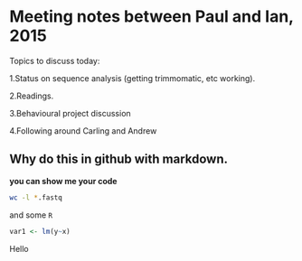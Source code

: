 # Meeting notes between Paul and Ian, 2015

Topics to discuss today:

1.Status on sequence analysis (getting trimmomatic, etc working).

2.Readings.

3.Behavioural project discussion

4.Following around Carling and Andrew


## Why do this in github with markdown. 

**you can show me your code**

```bash
wc -l *.fastq
```

and some `R`
```r
var1 <- lm(y~x)
```

Hello
